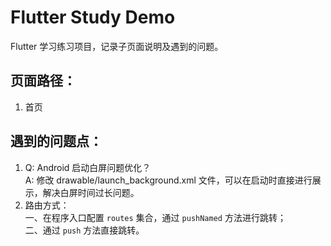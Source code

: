 # Flutter Study Demo

 Flutter 学习练习项目，记录子页面说明及遇到的问题。

## 页面路径：

1. 首页


## 遇到的问题点：

1. Q: Android 启动白屏问题优化？<br/> A: 修改 drawable/launch_background.xml 文件，可以在启动时直接进行展示，解决白屏时间过长问题。
2. 路由方式：<br/>一、在程序入口配置 `routes` 集合，通过 `pushNamed` 方法进行跳转；<br/>二、通过 `push` 方法直接跳转。
